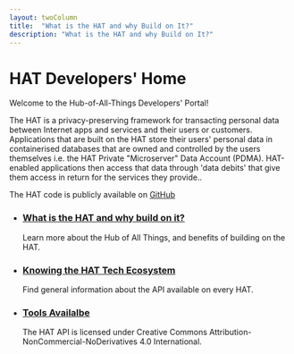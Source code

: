 ```yaml
---
layout: twoColumn
title:  "What is the HAT and why Build on It?"
description: "What is the HAT and why Build on It?"
---
```


<h1>HAT Developers' Home</h1>
<p>Welcome to the Hub-of-All-Things Developers' Portal!</p>

<p>The HAT is a privacy-preserving framework for transacting personal data between Internet apps and services and their users or customers. Applications that are built on the HAT store their users' personal data in containerised databases that are owned and controlled by the users themselves i.e. the HAT Private "Microserver" Data Account (PDMA). HAT-enabled applications then access that data through 'data debits' that give them access in return for the services they provide..</p>

<p>The HAT code is publicly available on <a href="http://github.com/Hub-of-all-Things/HAT2.0">GitHub</a></p>
<ul class="article-list">
    <li>
        <h3><a href="home/what_is_hat.html">What is the HAT and why build on it?</a></h3>
        <p>Learn more about the Hub of All Things, and benefits of building on the HAT.</p>
    </li>
    <li>
        <h3><a href="home/knowing_ecosystem.html">Knowing the HAT Tech Ecosystem</a></h3>
        <p>Find general information about the API available on every HAT.</p>
    </li>
    <li>
        <h3><a href="documentation/">Tools Availalbe</a></h3>
        <p>The HAT API is licensed under Creative Commons Attribution-NonCommercial-NoDerivatives 4.0 International.</p>
    </li>
</ul>

